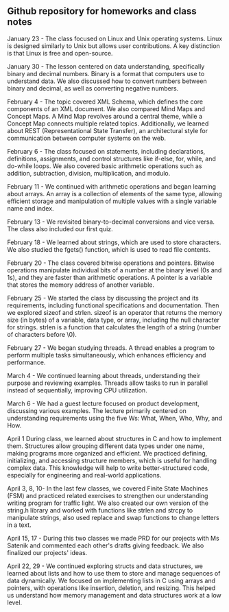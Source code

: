 ## Github repository for homeworks and class notes

January 23 - The class focused on Linux and Unix operating systems. Linux is designed similarly to Unix but allows user contributions. A key distinction is that Linux is free and open-source.

January 30 - The lesson centered on data understanding, specifically binary and decimal numbers. Binary is a format that computers use to understand data. We also discussed how to convert numbers between binary and decimal, as well as converting negative numbers.

February 4 - The topic covered XML Schema, which defines the core components of an XML document. We also compared Mind Maps and Concept Maps. A Mind Map revolves around a central theme, while a Concept Map connects multiple related topics. Additionally, we learned about REST (Representational State Transfer), an architectural style for communication between computer systems on the web.

February 6 - The class focused on statements, including declarations, definitions, assignments, and control structures like if-else, for, while, and do-while loops. We also covered basic arithmetic operations such as addition, subtraction, division, multiplication, and modulo.

February 11 - We continued with arithmetic operations and began learning about arrays. An array is a collection of elements of the same type, allowing efficient storage and manipulation of multiple values with a single variable name and index.

February 13 - We revisited binary-to-decimal conversions and vice versa. The class also included our first quiz.

February 18 - We learned about strings, which are used to store characters. We also studied the fgets() function, which is used to read file contents.

February 20 - The class covered bitwise operations and pointers. Bitwise operations manipulate individual bits of a number at the binary level (0s and 1s), and they are faster than arithmetic operations. A pointer is a variable that stores the memory address of another variable.

February 25 - We started the class by discussing the project and its requirements, including functional specifications and documentation. Then we explored sizeof and strlen. sizeof is an operator that returns the memory size (in bytes) of a variable, data type, or array, including the null character for strings. strlen is a function that calculates the length of a string (number of characters before \0).

February 27 - We began studying threads. A thread enables a program to perform multiple tasks simultaneously, which enhances efficiency and performance.

March 4 - We continued learning about threads, understanding their purpose and reviewing examples. Threads allow tasks to run in parallel instead of sequentially, improving CPU utilization.

March 6 - We had a guest lecture focused on product development, discussing various examples. The lecture primarily centered on understanding requirements using the five Ws: What, When, Who, Why, and How.

April 1 During class, we learned about structures in C and how to implement them. Structures allow grouping different data types under one name, making programs more organized and efficient. We practiced defining, initializing, and accessing structure members, which is useful for handling complex data. This knowledge will help to write better-structured code, especially for engineering and real-world applications.

April 3, 8, 10- In the last few classes, we covered Finite State Machines (FSM) and practiced related exercises to strengthen our understanding writing program for traffic light. We also created our own version of the string.h library and worked with functions like strlen and strcpy to manipulate strings, also used replace and swap functions to change letters in a text.

April 15, 17 - During this two classes we made PRD for our projects with Ms Satenik and commented each other's drafts giving feedback. We also finalized our projects' ideas.

April 22, 29 - We continued exploring structs and data structures, we learned about lists and how to use them to store and manage sequences of data dynamically. We focused on implementing lists in C using arrays and pointers, with operations like insertion, deletion, and resizing. This helped us understand how memory management and data structures work at a low level.




